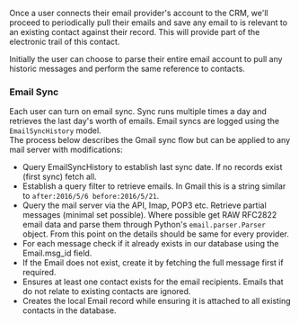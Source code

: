 Once a user connects their email provider's account to the CRM, we'll proceed to periodically pull their emails and save any email to is relevant to an existing contact against their record. This will provide part of the electronic trail of this contact. 

Initially the user can choose to parse their entire email account to pull any historic messages and perform the same reference to contacts.


### Email Sync

Each user can turn on email sync. Sync runs multiple times a day and retrieves the last day's worth of emails. 
Email syncs are logged using the `EmailSyncHistory` model.  
The process below describes the Gmail sync flow but can be applied to any mail server with modifications:

* Query EmailSyncHistory to establish last sync date. If no records exist (first sync) fetch all.
* Establish a query filter to retrieve emails. In Gmail this is a string similar to `after:2016/5/6 before:2016/5/21`.
* Query the mail server via the API, Imap, POP3 etc. Retrieve partial messages (minimal set possible). Where possible get RAW RFC2822 email data and parse them through Python's `email.parser.Parser` object. From this point on the details should be same for every provider.
* For each message check if it already exists in our database using the Email.msg_id field. 
* If the Email does not exist, create it by fetching the full message first if required. 
* Ensures at least one contact exists for the email recipients. Emails that do not relate to existing
contacts are ignored. 
* Creates the local Email record while ensuring it is attached to all existing contacts in the database. 

